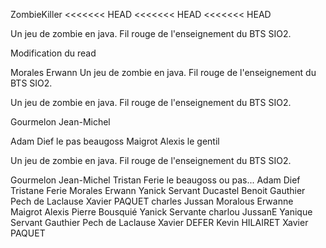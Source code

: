 ZombieKiller
<<<<<<< HEAD
<<<<<<< HEAD
<<<<<<< HEAD


Un jeu de zombie en java. Fil rouge de l'enseignement du BTS SIO2.

Modification du read


Morales Erwann
Un jeu de zombie en java.  Fil rouge de l'enseignement du BTS SIO2.



Un jeu de zombie en java. Fil rouge de l'enseignement du BTS SIO2.

Gourmelon Jean-Michel

Adam Dief le pas beaugoss
Maigrot Alexis le gentil


Un jeu de zombie en java.  Fil rouge de l'enseignement du BTS SIO2.

Gourmelon Jean-Michel
Tristan Ferie le beaugoss ou pas...
Adam Dief
Tristane Ferie
Morales Erwann
Yanick Servant
Ducastel Benoit
Gauthier Pech de Laclause
Xavier PAQUET
charles Jussan
Moralous Erwanne
Maigrot Alexis
Pierre Bousquié 
Yanick Servante
charlou JussanE
Yanique Servant
Gauthier Pech de Laclause
Xavier DEFER
Kevin HILAIRET
Xavier PAQUET

